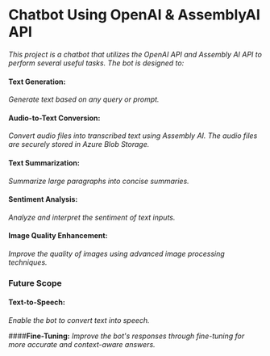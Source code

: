 # **Chatbot Using OpenAI & AssemblyAI API**

*This project is a chatbot that utilizes the OpenAI API and Assembly AI API to perform several useful tasks. The bot is designed to:*

#### **Text Generation:** 
*Generate text based on any query or prompt.*

#### **Audio-to-Text Conversion:** 
*Convert audio files into transcribed text using Assembly AI. The audio files are securely stored in Azure Blob Storage.*

#### **Text Summarization:**
*Summarize large paragraphs into concise summaries.*

#### **Sentiment Analysis:**
*Analyze and interpret the sentiment of text inputs.*

#### **Image Quality Enhancement:**
*Improve the quality of images using advanced image processing techniques.*

### **Future Scope**

#### **Text-to-Speech:**
*Enable the bot to convert text into speech.*

####**Fine-Tuning:** 
*Improve the bot's responses through fine-tuning for more accurate and context-aware answers.*
